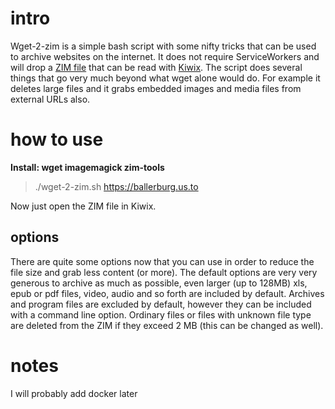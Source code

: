 # intro
Wget-2-zim is a simple bash script with some nifty tricks that can be used to archive websites on the internet. It does not require ServiceWorkers and will drop a [ZIM file](https://wiki.openzim.org/) that can be read with [Kiwix](https://www.kiwix.org/en/). The script does several things that go very much beyond what wget alone would do. For example it deletes large files and it grabs embedded images and media files from external URLs also.

# how to use 

**Install: wget imagemagick zim-tools**

> ./wget-2-zim.sh https://ballerburg.us.to

Now just open the ZIM file in Kiwix.

## options

There are quite some options now that you can use in order to reduce the file size and grab less content (or more). The default options are very very generous to archive as much as possible, even larger (up to 128MB) xls, epub or pdf files, video, audio and so forth are included by default. Archives and program files are excluded by default, however they can be included with a command line option. Ordinary files or files with unknown file type are deleted from the ZIM if they exceed 2 MB (this can be changed as well).

# notes

I will probably add docker later


